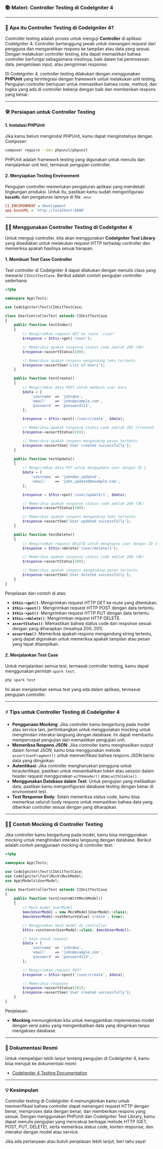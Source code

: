 ### 📚 Materi: Controller Testing di CodeIgniter 4

---

### 🔰 Apa itu Controller Testing di CodeIgniter 4?

Controller testing adalah proses untuk menguji **Controller** di aplikasi CodeIgniter 4. Controller bertanggung jawab untuk menangani request dari pengguna dan mengarahkan respons ke tampilan atau data yang sesuai. Dengan melakukan controller testing, kita dapat memastikan bahwa controller berfungsi sebagaimana mestinya, baik dalam hal pemrosesan data, pengelolaan input, atau pengiriman response.

Di CodeIgniter 4, controller testing dilakukan dengan menggunakan **PHPUnit** yang terintegrasi dengan framework untuk melakukan unit testing. Pengujian controller bertujuan untuk memastikan bahwa route, method, dan logika yang ada di controller bekerja dengan baik dan memberikan respons yang benar.

---

### 🛠️ Persiapan untuk Controller Testing

#### 1. **Instalasi PHPUnit**

Jika kamu belum menginstal PHPUnit, kamu dapat menginstalnya dengan Composer:

```bash
composer require --dev phpunit/phpunit
```

PHPUnit adalah framework testing yang digunakan untuk menulis dan menjalankan unit test, termasuk pengujian controller.

#### 2. **Menyiapkan Testing Environment**

Pengujian controller memerlukan pengaturan aplikasi yang mendekati lingkungan produksi. Untuk itu, pastikan kamu sudah mengonfigurasi **`baseURL`** dan pengaturan lainnya di file `.env`:

```ini
CI_ENVIRONMENT = development
app.baseURL = 'http://localhost:8080'
```

---

### 🧑‍💻 Menggunakan Controller Testing di CodeIgniter 4

Untuk menguji controller, kita akan menggunakan **CodeIgniter Test Library** yang disediakan untuk melakukan request HTTP terhadap controller dan memeriksa apakah hasilnya sesuai harapan.

#### 1. **Membuat Test Case Controller**

Test controller di CodeIgniter 4 dapat dilakukan dengan menulis class yang mewarisi `CIUnitTestCase`. Berikut adalah contoh pengujian controller sederhana:

```php
<?php

namespace App\Tests;

use CodeIgniter\Test\CIUnitTestCase;

class UserControllerTest extends CIUnitTestCase
{
    public function testIndex()
    {
        // Mengirimkan request GET ke route '/user'
        $response = $this->get('/user');

        // Memeriksa apakah response status code adalah 200 (OK)
        $response->assertStatus(200);

        // Memeriksa apakah respons mengandung teks tertentu
        $response->assertSee('List of Users');
    }

    public function testCreate()
    {
        // Mengirimkan data POST untuk membuat user baru
        $data = [
            'username' => 'johndoe',
            'email'    => 'john@example.com',
            'password' => 'password123',
        ];

        $response = $this->post('/user/create', $data);

        // Memeriksa apakah response status code adalah 201 (Created)
        $response->assertStatus(201);

        // Memeriksa apakah respons mengandung pesan tertentu
        $response->assertSee('User created successfully');
    }

    public function testUpdate()
    {
        // Mengirimkan data PUT untuk mengupdate user dengan ID 1
        $data = [
            'username' => 'johndoe_updated',
            'email'    => 'john_updated@example.com',
        ];

        $response = $this->put('/user/update/1', $data);

        // Memeriksa apakah response status code adalah 200 (OK)
        $response->assertStatus(200);

        // Memeriksa apakah respons mengandung teks tertentu
        $response->assertSee('User updated successfully');
    }

    public function testDelete()
    {
        // Mengirimkan request DELETE untuk menghapus user dengan ID 1
        $response = $this->delete('/user/delete/1');

        // Memeriksa apakah response status code adalah 200 (OK)
        $response->assertStatus(200);

        // Memeriksa apakah respons mengandung pesan tertentu
        $response->assertSee('User deleted successfully');
    }
}
```

Penjelasan dari contoh di atas:

- **`$this->get()`**: Mengirimkan request HTTP GET ke route yang ditentukan.
- **`$this->post()`**: Mengirimkan request HTTP POST dengan data tertentu.
- **`$this->put()`**: Mengirimkan request HTTP PUT dengan data tertentu.
- **`$this->delete()`**: Mengirimkan request HTTP DELETE.
- **`assertStatus()`**: Memastikan bahwa status code dari response sesuai dengan yang diharapkan (misalnya 200, 201).
- **`assertSee()`**: Memeriksa apakah respons mengandung string tertentu, yang dapat digunakan untuk memeriksa apakah tampilan atau pesan yang tepat ditampilkan.

#### 2. **Menjalankan Test Case**

Untuk menjalankan semua test, termasuk controller testing, kamu dapat menggunakan perintah `spark test`:

```bash
php spark test
```

Ini akan menjalankan semua test yang ada dalam aplikasi, termasuk pengujian controller.

---

### ⚡ Tips untuk Controller Testing di CodeIgniter 4

- **Penggunaan Mocking**: Jika controller kamu bergantung pada model atau service lain, pertimbangkan untuk menggunakan mocking untuk menghindari interaksi langsung dengan database. Ini dapat membantu mempercepat pengujian dan memastikan pengujian unit.
- **Memeriksa Respons JSON**: Jika controller kamu menghasilkan output dalam format JSON, kamu bisa menggunakan metode `assertJsonFragment()` untuk memverifikasi bahwa respons JSON berisi data yang diinginkan.
- **Autentikasi**: Jika controller mengharuskan pengguna untuk terautentikasi, pastikan untuk menambahkan token atau session dalam header request menggunakan `withHeader()` atau `withCookie()`.
- **Menggunakan Database dalam Test**: Untuk pengujian yang melibatkan data, pastikan kamu mengonfigurasi database testing dengan benar di environment test.
- **Test Response Body**: Selain memeriksa status code, kamu bisa memeriksa seluruh body respons untuk memastikan bahwa data yang diberikan controller sesuai dengan yang diharapkan.

---

### 🧑‍💻 Contoh Mocking di Controller Testing

Jika controller kamu bergantung pada model, kamu bisa menggunakan mocking untuk menghindari interaksi langsung dengan database. Berikut adalah contoh penggunaan mocking di controller test:

```php
<?php

namespace App\Tests;

use CodeIgniter\Test\CIUnitTestCase;
use CodeIgniter\Test\Mock\MockModel;
use App\Models\UserModel;

class UserControllerTest extends CIUnitTestCase
{
    public function testCreateWithMockModel()
    {
        // Mock model UserModel
        $mockUserModel = new MockModel(UserModel::class);
        $mockUserModel->setReturnValue('create', true);

        // Menggunakan mock model di controller
        $this->instance(UserModel::class, $mockUserModel);

        // Data untuk request
        $data = [
            'username' => 'johndoe',
            'email'    => 'john@example.com',
            'password' => 'password123',
        ];

        // Mengirimkan request POST
        $response = $this->post('/user/create', $data);

        // Memeriksa response
        $response->assertStatus(201);
        $response->assertSee('User created successfully');
    }
}
```

Penjelasan:
- **Mocking** memungkinkan kita untuk menggantikan implementasi model dengan versi palsu yang mengembalikan data yang diinginkan tanpa mengakses database.

---

### 📘 Dokumentasi Resmi

Untuk mempelajari lebih lanjut tentang pengujian di CodeIgniter 4, kamu bisa merujuk ke dokumentasi resmi:

- [CodeIgniter 4 Testing Documentation](https://codeigniter4.github.io/userguide/testing/index.html)

---

### 💡 Kesimpulan

Controller testing di CodeIgniter 4 memungkinkan kamu untuk memverifikasi bahwa controller dapat menangani request HTTP dengan benar, memproses data dengan benar, dan memberikan respons yang sesuai. Dengan menggunakan PHPUnit dan CodeIgniter Test Library, kamu dapat menulis pengujian yang mencakup berbagai metode HTTP (GET, POST, PUT, DELETE), serta memeriksa status code, konten response, dan interaksi dengan model atau service.

Jika ada pertanyaan atau butuh penjelasan lebih lanjut, beri tahu saya!